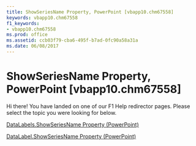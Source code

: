 ```yaml
---
title: ShowSeriesName Property, PowerPoint [vbapp10.chm67558]
keywords: vbapp10.chm67558
f1_keywords:
- vbapp10.chm67558
ms.prod: office
ms.assetid: ccb03f79-cba6-495f-b7ad-0fc90a58a31a
ms.date: 06/08/2017
---
```



# ShowSeriesName Property, PowerPoint [vbapp10.chm67558]

Hi there! You have landed on one of our F1 Help redirector pages. Please select the topic you were looking for below.

[DataLabels.ShowSeriesName Property (PowerPoint)](http://msdn.microsoft.com/library/fa069801-8725-786d-6a45-f38bf5aeb61c%28Office.15%29.aspx)

[DataLabel.ShowSeriesName Property (PowerPoint)](http://msdn.microsoft.com/library/5d6eac40-c951-763d-7b1d-f7e69ea88407%28Office.15%29.aspx)


